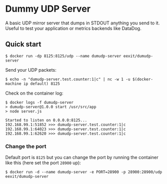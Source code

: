 # Dummy UDP Server

A basic UDP mirror server that dumps in STDOUT anything you send to it. Useful to test your application
or metrics backends like DataDog.

## Quick start

    $ docker run -dp 8125:8125/udp --name dumudp-server eexit/dumudp-server

Send your UDP packets:

    $ echo -n "dumudp-server.test.counter:1|c" | nc -w 1 -u $(docker-machine ip default) 8125

Check on the container log:

    $ docker logs -f dumudp-server
    > dumudp-server@1.0.0 start /usr/src/app
    > node server.js

    Started to listen on 0.0.0.0:8125...
    192.168.99.1:51852 >>> dumudp-server.test.counter:1|c
    192.168.99.1:64023 >>> dumudp-server.test.counter:1|c
    192.168.99.1:62620 >>> dumudp-server.test.counter:1|c

### Change the port

Default port is `8125` but you can change the port by running the container like this (here set the port `28900` up):

    $ docker run -d --name dumudp-server -e PORT=28900 -p 28900:28900/udp eexit/dumudp-server
